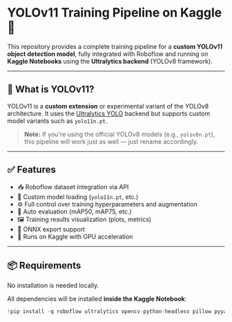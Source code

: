# YOLOv11 Training Pipeline on Kaggle 🚀

This repository provides a complete training pipeline for a **custom YOLOv11 object detection model**, fully integrated with Roboflow and running on **Kaggle Notebooks** using the **Ultralytics backend** (YOLOv8 framework).

---

## 📍 What is YOLOv11?

YOLOv11 is a **custom extension** or experimental variant of the YOLOv8 architecture. It uses the [Ultralytics YOLO](https://github.com/ultralytics/ultralytics) backend but supports custom model variants such as `yolo11n.pt`.

> **Note:** If you're using the official YOLOv8 models (e.g., `yolov8n.pt`), this pipeline will work just as well — just rename accordingly.

---

## ✅ Features

- 📥 Roboflow dataset integration via API
- 🧠 Custom model loading (`yolo11n.pt`, etc.)
- ⚙️ Full control over training hyperparameters and augmentation
- 🧪 Auto evaluation (mAP50, mAP75, etc.)
- 🖼️ Training results visualization (plots, metrics)
- 🔄 ONNX export support
- 🧠 Runs on Kaggle with GPU acceleration

---

## 📦 Requirements

No installation is needed locally.

All dependencies will be installed **inside the Kaggle Notebook**:

```python
!pip install -q roboflow ultralytics opencv-python-headless pillow pyyaml
